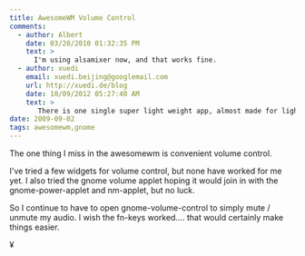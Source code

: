 ```yaml
---
title: AwesomeWM Volume Control
comments:
  - author: Albert
    date: 03/20/2010 01:32:35 PM
    text: >
      I'm using alsamixer now, and that works fine.
  - author: xuedi
    email: xuedi.beijing@googlemail.com
    url: http://xuedi.de/blog
    date: 10/09/2012 05:27:40 AM
    text: >
       There is one single super light weight app, almost made for lightweight WM like aweseome, try: volti
date: 2009-09-02
tags: awesomewm,gnome
---
```

The one thing I miss in the awesomewm is convenient volume control.

I've tried a few widgets for volume control, but none have worked for me yet. I also tried the gnome volume applet hoping it would join in with the gnome-power-applet and nm-applet, but no luck.

So I continue to have to open gnome-volume-control to simply mute / unmute my audio. I wish the fn-keys worked.... that would certainly make things easier.

¥

